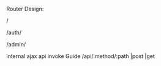 Router Design:

/
	
/auth/

/admin/


internal ajax api invoke Guide
/api/:method/:path
	|post
	|get